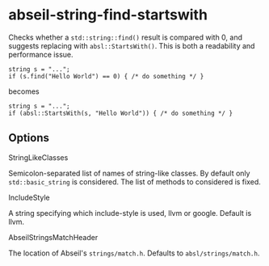 abseil-string-find-startswith
=============================

Checks whether a `std::string::find()` result is compared with 0, and
suggests replacing with `absl::StartsWith()`. This is both a readability
and performance issue.

    string s = "...";
    if (s.find("Hello World") == 0) { /* do something */ }

becomes

    string s = "...";
    if (absl::StartsWith(s, "Hello World")) { /* do something */ }

Options
-------

StringLikeClasses

Semicolon-separated list of names of string-like classes. By default
only `std::basic_string` is considered. The list of methods to
considered is fixed.

IncludeStyle

A string specifying which include-style is used, <span
class="title-ref">llvm</span> or <span class="title-ref">google</span>.
Default is <span class="title-ref">llvm</span>.

AbseilStringsMatchHeader

The location of Abseil's `strings/match.h`. Defaults to
`absl/strings/match.h`.
